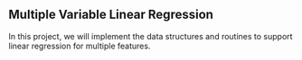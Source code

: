## Multiple Variable Linear Regression
In this project, we will implement the data structures and routines to support linear regression for multiple features.
